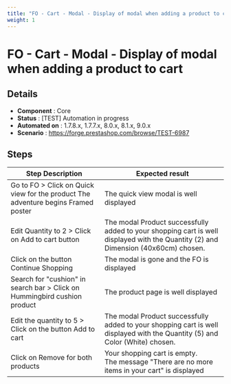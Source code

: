```yaml
---
title: "FO - Cart - Modal - Display of modal when adding a product to cart"
weight: 1
---
```


# FO - Cart - Modal - Display of modal when adding a product to cart
## Details
* **Component** : Core
* **Status** : [TEST] Automation in progress
* **Automated on** : 1.7.8.x, 1.7.7.x, 8.0.x, 8.1.x, 9.0.x
* **Scenario** : https://forge.prestashop.com/browse/TEST-6987

## Steps
| Step Description | Expected result |
| ----- | ----- |
| Go to FO > Click on Quick view for the product The adventure begins Framed poster | The quick view modal is well displayed |
| Edit Quantity to 2 > Click on Add to cart button | The modal Product successfully added to your shopping cart is well displayed with the Quantity (2) and Dimension (40x60cm) chosen. |
| Click on the button Continue Shopping | The modal is gone and the FO is displayed |
| Search for "cushion" in search bar > Click on Hummingbird cushion product | The product page is well displayed |
| Edit the quantity to 5 > Click on the button Add to cart | The modal Product successfully added to your shopping cart is well displayed with the Quantity (5) and Color (White) chosen. |
| Click on Remove for both products | Your shopping cart is empty.<br>The message "There are no more items in your cart" is displayed |
